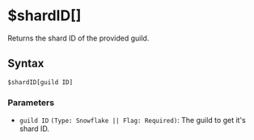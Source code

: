 # $shardID[]
Returns the shard ID of the provided guild.

## Syntax
```
$shardID[guild ID]
```

### Parameters 
- `guild ID` `(Type: Snowflake || Flag: Required)`: The guild to get it's shard ID.

